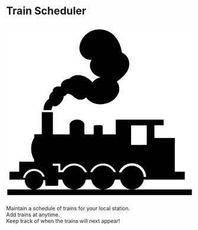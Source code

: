 # Train Scheduler
![Locomotive](./assets/images/locomotive-readme.png)
---
Maintain a schedule of trains for your local station.\
Add trains at anytime.\
Keep track of when the trains will next appear!